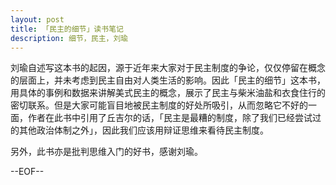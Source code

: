 ```yaml
---
layout: post
title: 「民主的细节」读书笔记
description: 细节，民主，刘瑜
---
```

刘瑜自述写这本书的起因，源于近年来大家对于民主制度的争论，仅仅停留在概念的层面上，并未考虑到民主自由对人类生活的影响。因此「民主的细节」这本书，用具体的事例和数据来讲解美式民主的概念，展示了民主与柴米油盐和衣食住行的密切联系。但是大家可能盲目地被民主制度的好处所吸引，从而忽略它不好的一面，作者在此书中引用了丘吉尔的话，「民主是最糟的制度，除了我们已经尝试过的其他政治体制之外」，因此我们应该用辩证思维来看待民主制度。

另外，此书亦是批判思维入门的好书，感谢刘瑜。


--EOF--
